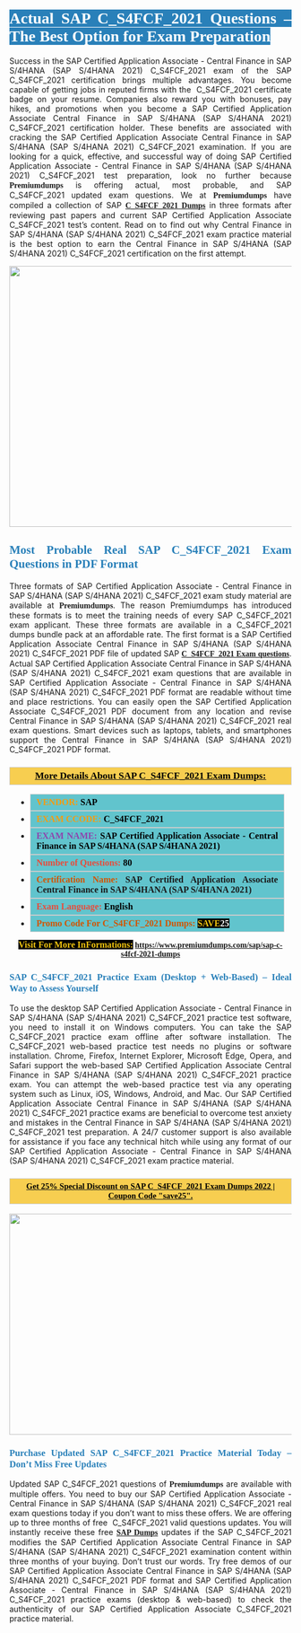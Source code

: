 <h1 style="text-align: justify;"><span style="color:#ffffff;"><span style="font-family:Georgia,serif;"><strong><span style="background-color:#2980b9;">Actual SAP C_S4FCF_2021 Questions – The Best Option for Exam Preparation</span></strong></span></span></h1>

<p style="text-align: justify;">Success in the SAP Certified Application Associate - Central Finance in SAP S/4HANA (SAP S/4HANA 2021) C_S4FCF_2021 exam of the SAP C_S4FCF_2021 certification brings multiple advantages. You become capable of getting jobs in reputed firms with the  C_S4FCF_2021 certificate badge on your resume. Companies also reward you with bonuses, pay hikes, and promotions when you become a SAP Certified Application Associate Central Finance in SAP S/4HANA (SAP S/4HANA 2021) C_S4FCF_2021 certification holder. These benefits are associated with cracking the SAP Certified Application Associate Central Finance in SAP S/4HANA (SAP S/4HANA 2021) C_S4FCF_2021 examination. If you are looking for a quick, effective, and successful way of doing SAP Certified Application Associate - Central Finance in SAP S/4HANA (SAP S/4HANA 2021) C_S4FCF_2021 test preparation, look no further because <span style="font-family:Georgia,serif;"><strong>Premiumdumps</strong></span> is offering actual, most probable, and SAP C_S4FCF_2021 updated exam questions. We at <span style="font-family:Georgia,serif;"><strong>Premiumdumps</strong></span> have compiled a collection of SAP <span style="font-family:Georgia,serif;"><strong><a href="https://www.premiumdumps.com/sap/sap-c-s4fcf-2021-dumps">C_S4FCF_2021 Dumps</a></strong></span> in three formats after reviewing past papers and current SAP Certified Application Associate C_S4FCF_2021 test’s content. Read on to find out why Central Finance in SAP S/4HANA (SAP S/4HANA 2021) C_S4FCF_2021 exam practice material is the best option to earn the Central Finance in SAP S/4HANA (SAP S/4HANA 2021) C_S4FCF_2021 certification on the first attempt.</p>

<p style="text-align: center;"><a href="https://www.premiumdumps.com/sap/sap-c-s4fcf-2021-dumps"><img alt="" src="https://i.imgur.com/P39uA2n.jpeg" style="width: 700px; height: 465px;" /></a></p>

<h2 style="text-align: justify;"><span style="color:#2980b9;"><span style="font-family:Georgia,serif;"><strong>Most Probable Real SAP C_S4FCF_2021 Exam Questions in PDF Format</strong></span></span></h2>

<p style="text-align: justify;">Three formats of SAP Certified Application Associate - Central Finance in SAP S/4HANA (SAP S/4HANA 2021) C_S4FCF_2021 exam study material are available at <span style="font-family:Georgia,serif;"><strong>Premiumdumps</strong></span>. The reason Premiumdumps has introduced these formats is to meet the training needs of every SAP C_S4FCF_2021 exam applicant. These three formats are available in a C_S4FCF_2021 dumps bundle pack at an affordable rate. The first format is a SAP Certified Application Associate Central Finance in SAP S/4HANA (SAP S/4HANA 2021) C_S4FCF_2021 PDF file of updated SAP <span style="font-family:Georgia,serif;"><strong><a href="https://www.premiumdumps.com/sap/sap-c-s4fcf-2021-dumps">C_S4FCF_2021 Exam questions</a></strong></span>. Actual SAP Certified Application Associate Central Finance in SAP S/4HANA (SAP S/4HANA 2021) C_S4FCF_2021 exam questions that are available in SAP Certified Application Associate - Central Finance in SAP S/4HANA (SAP S/4HANA 2021) C_S4FCF_2021 PDF format are readable without time and place restrictions. You can easily open the SAP Certified Application Associate C_S4FCF_2021 PDF document from any location and revise Central Finance in SAP S/4HANA (SAP S/4HANA 2021) C_S4FCF_2021 real exam questions. Smart devices such as laptops, tablets, and smartphones support the Central Finance in SAP S/4HANA (SAP S/4HANA 2021) C_S4FCF_2021 PDF format.</p>

<h3 style="background: #f7ce50; border: 1px solid rgb(204, 204, 204); padding: 5px 10px; text-align: center;"><span style="font-family:Georgia,serif;"><u><u><span style="color:#000000;"><span style="font-size:11pt"><span style="line-height:normal"><b><span style="font-size:13.0pt"><span cambria="">More Details About SAP C_S4FCF_2021 Exam Dumps:</span></span></b></span></span></span></u></u></span></h3>

<ul>
	<li style="margin:0cm 10pt">
	<div style="background:#61c4cd; border: 1px solid rgb(204, 204, 204); padding: 5px 10px; text-align: justify;"><span style="font-family:Georgia,serif;"><span style="font-size:11pt"><span style="line-height:normal"><b><span style="font-size:12.0pt"><span new="" roman="" times=""><span style="color:#f39c12;">VENDOR:</span> <span style="color:#000000;">SAP</span></span></span></b></span></span></span></div>
	</li>
	<li style="margin:0cm 10pt">
	<div style="background: #61c4cd; border: 1px solid rgb(204, 204, 204); padding: 5px 10px; text-align: justify;"><span style="font-family:Georgia,serif;"><span style="font-size:11pt"><span style="line-height:normal"><b><span style="font-size:12.0pt"><span new="" roman="" times=""><span style="color:#f39c12;">EXAM CCODE:</span> <span style="color:#000000;">C_S4FCF_2021</span></span></span></b></span></span></span></div>
	</li>
	<li style="margin:0cm 10pt">
	<div style="background: #61c4cd; border: 1px solid rgb(204, 204, 204); padding: 5px 10px; text-align: justify;"><span style="font-family:Georgia,serif;"><span style="font-size:11pt"><span style="line-height:normal"><b><span style="font-size:12.0pt"><span new="" roman="" times=""><span style="color:#8e44ad;">EXAM NAME:</span> <span style="color:#000000;">SAP Certified Application Associate - Central Finance in SAP S/4HANA (SAP S/4HANA 2021)</span></span></span></b></span></span></span></div>
	</li>
	<li style="margin:0cm 10pt">
	<div style="background: #61c4cd; border: 1px solid rgb(204, 204, 204); padding: 5px 10px;"><span style="font-family:Georgia,serif;"><span style="font-size:11pt"><span style="line-height:normal"><b><span style="font-size:12.0pt"><span new="" roman="" times=""><span style="color:#e74c3c;">Number of Questions:</span><span style="color:#000000;"><span style="color:#f1c40f;"> </span>80</span></span></span></b></span></span></span></div>
	</li>
	<li style="margin:0cm 10pt">
	<div style="background: #61c4cd; border: 1px solid rgb(204, 204, 204); padding: 5px 10px; text-align: justify;"><span style="font-family:Georgia,serif;"><span style="font-size:11pt"><span style="line-height:normal"><b><span style="font-size:12.0pt"><span new="" roman="" times=""><span style="color:#d35400;">Certification Name:</span> SAP Certified Application Associate Central Finance in SAP S/4HANA (SAP S/4HANA 2021)</span></span></b></span></span></span></div>
	</li>
	<li style="margin:0cm 10pt">
	<div style="background: #61c4cd; border: 1px solid rgb(204, 204, 204); padding: 5px 10px; text-align: justify;"><span style="font-family:Georgia,serif;"><span style="font-size:11pt"><span style="line-height:normal"><b><span style="font-size:12.0pt"><span new="" roman="" times=""><span style="color:#e74c3c;">Exam Language:</span> <span style="color:#000000;">English</span></span></span></b></span></span></span></div>
	</li>
	<li style="margin:0cm 10pt">
	<div style="background: #61c4cd; border: 1px solid rgb(204, 204, 204); padding: 5px 10px;"><span style="font-family:Georgia,serif;"><span style="font-size:11pt"><span style="line-height:normal"><b><span style="font-size:12.0pt"><span new="" roman="" times=""><span style="color:#d35400;">Promo Code For C_S4FCF_2021 Dumps:</span><span style="color:#f1c40f;"> <span style="background-color:#000000;">SAVE</span></span><span style="color:#ffffff;"><span style="background-color:#000000;">25</span></span></span></span></b></span></span></span></div>
	</li>
</ul>

<p style="text-align: center;"><span style="font-family:Georgia,serif;"><strong><span style="font-size:16px;"><span style="color:#f1c40f;"><span style="background-color:#000000;">Visit For More InFormations:</span></span></span> <a href="https://www.premiumdumps.com/sap/sap-c-s4fcf-2021-dumps">https://www.premiumdumps.com/sap/sap-c-s4fcf-2021-dumps</a></strong></span></p>

<h3 style="text-align: justify;"><span style="color:#2980b9;"><span style="font-family:Georgia,serif;"><strong><strong><strong>SAP C_S4FCF_2021 Practice Exam (Desktop + Web-Based) – Ideal Way to Assess Yourself</strong></strong></strong></span></span></h3>

<p style="text-align: justify;">To use the desktop SAP Certified Application Associate - Central Finance in SAP S/4HANA (SAP S/4HANA 2021) C_S4FCF_2021 practice test software, you need to install it on Windows computers. You can take the SAP C_S4FCF_2021 practice exam offline after software installation. The C_S4FCF_2021 web-based practice test needs no plugins or software installation. Chrome, Firefox, Internet Explorer, Microsoft Edge, Opera, and Safari support the web-based SAP Certified Application Associate Central Finance in SAP S/4HANA (SAP S/4HANA 2021) C_S4FCF_2021 practice exam. You can attempt the web-based practice test via any operating system such as Linux, iOS, Windows, Android, and Mac. Our SAP Certified Application Associate Central Finance in SAP S/4HANA (SAP S/4HANA 2021) C_S4FCF_2021 practice exams are beneficial to overcome test anxiety and mistakes in the Central Finance in SAP S/4HANA (SAP S/4HANA 2021) C_S4FCF_2021 test preparation. A 24/7 customer support is also available for assistance if you face any technical hitch while using any format of our SAP Certified Application Associate - Central Finance in SAP S/4HANA (SAP S/4HANA 2021) C_S4FCF_2021 exam practice material.</p>

<h3 style="background: rgb(247, 206, 80); border: 1px solid rgb(204, 204, 204); padding: 5px 10px; text-align: center;"><span style="font-family:Georgia,serif;"><u><span style="color:#000000;"><span style="font-size:11pt;"><span style="line-height:normal;"><b><span cambria="">Get 25% Special Discount on SAP C_S4FCF_2021 Exam Dumps 2022 | Coupon Code "save25".</span></b></span></span></span></u></span></h3>

<p style="text-align: center;"><strong><strong><a href="https://www.premiumdumps.com/sap/sap-c-s4fcf-2021-dumps"><img alt="" src="https://i.imgur.com/IafrsaO.jpg" style="width: 700px; height: 394px;" /></a></strong></strong></p>

<h3 style="text-align: justify;"><strong><span style="color:#2980b9;"><span style="font-family:Georgia,serif;"><strong><strong><strong>Purchase Updated SAP C_S4FCF_2021 Practice Material Today – Don’t Miss Free Updates</strong></strong></strong></span></span></strong></h3>

<p style="text-align: justify;">Updated SAP C_S4FCF_2021 questions of <span style="font-family:Georgia,serif;"><strong>Premiumdumps</strong></span> are available with multiple offers. You need to buy our SAP Certified Application Associate - Central Finance in SAP S/4HANA (SAP S/4HANA 2021) C_S4FCF_2021 real exam questions today if you don’t want to miss these offers. We are offering up to three months of free  C_S4FCF_2021 valid questions updates. You will instantly receive these free <span style="font-family:Georgia,serif;"><strong><a href="https://www.premiumdumps.com/sap-exam-dumps">SAP Dumps</a></strong></span> updates if the SAP C_S4FCF_2021 modifies the SAP Certified Application Associate Central Finance in SAP S/4HANA (SAP S/4HANA 2021) C_S4FCF_2021 examination content within three months of your buying. Don’t trust our words. Try free demos of our SAP Certified Application Associate Central Finance in SAP S/4HANA (SAP S/4HANA 2021) C_S4FCF_2021 PDF format and SAP Certified Application Associate - Central Finance in SAP S/4HANA (SAP S/4HANA 2021) C_S4FCF_2021 practice exams (desktop & web-based) to check the authenticity of our SAP Certified Application Associate C_S4FCF_2021 practice material.</p>
